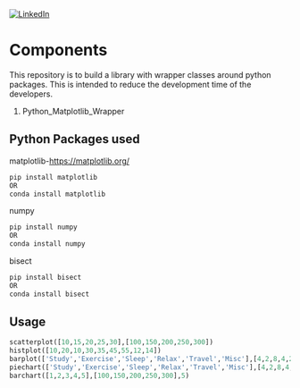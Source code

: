 
<a href="https://www.linkedin.com/in/chethanchandranyr/" rel="nofollow" target="_blank">
<img src="https://img.shields.io/badge/linkedin-%230077B5.svg?&style=for-the-badge&logo=linkedin&logoColor=white" alt="LinkedIn"  style="max-width:100%;">
</a>

# Components

This repository is to build a library with wrapper classes around python packages. This is intended to reduce the development time of the developers.
1. Python_Matplotlib_Wrapper

## Python Packages used
matplotlib-https://matplotlib.org/
```bash
pip install matplotlib
OR
conda install matplotlib
```
numpy
```bash
pip install numpy
OR
conda install numpy
```
bisect
```bash
pip install bisect
OR
conda install bisect
```


## Usage

```python
scatterplot([10,15,20,25,30],[100,150,200,250,300])
histplot([10,20,10,30,35,45,55,12,14])
barplot(['Study','Exercise','Sleep','Relax','Travel','Misc'],[4,2,8,4,2,4])
piechart(['Study','Exercise','Sleep','Relax','Travel','Misc'],[4,2,8,4,2,4])
barchart([1,2,3,4,5],[100,150,200,250,300],5)
```
